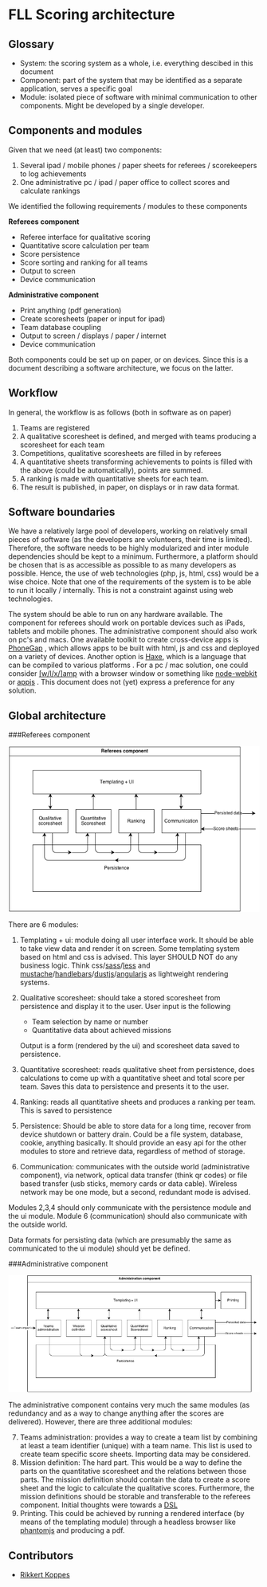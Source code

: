 FLL Scoring architecture
========================

Glossary
--------

- System: the scoring system as a whole, i.e. everything descibed in this document
- Component: part of the system that may be identified as a separate application, serves a specific goal
- Module: isolated piece of software with minimal communication to other components. Might be developed by a single developer.

Components and modules
---------------------

Given that we need (at least) two components:

1.  Several ipad / mobile phones / paper sheets for referees / scorekeepers to log achievements
2.  One administrative pc / ipad / paper office to collect scores and calculate rankings

We identified the following requirements / modules to these components

**Referees component**

- Referee interface for qualitative scoring
- Quantitative score calculation per team
- Score persistence
- Score sorting and ranking for all teams
- Output to screen
- Device communication

**Administrative component**

- Print anything (pdf generation)
- Create scoresheets (paper or input for ipad)
- Team database coupling
- Output to screen / displays / paper / internet
- Device communication

Both components could be set up on paper, or on devices. Since this is a document describing a software architecture, we focus on the latter.

Workflow
--------

In  general, the workflow is as follows (both in software as on paper)

1.  Teams are registered
2.  A qualitative scoresheet is defined, and merged with teams producing a scoresheet for each team
3.  Competitions, qualitative scoresheets are filled in by referees
4.  A quantitative sheets transforming achievements to points is filled with the above (could be automatically), points are summed.
5.  A ranking is made with quantitative sheets for each team.
6.  The result is published, in paper, on displays or in raw data format.

Software boundaries
--------------------

We have a relatively large pool of developers, working on relatively small pieces of software (as the developers are volunteers, their time is limited). Therefore, the software needs to be highly modularized and inter module dependencies should be kept to a minimum. Furthermore, a platform should be chosen that is as accessible as possible to as many developers as possible. Hence, the use of web technologies (php, js, html, css) would be a wise choice. Note that one of the requirements of the system is to be able to run it locally / internally. This is not a constraint against using web technologies.

The system should be able to run on any hardware available. The component for referees should work on portable devices such as iPads, tablets and mobile phones. The administrative component should also work on pc's and macs. One available toolkit to create cross-device apps is [PhoneGap][1] , which allows apps to be built with html, js and css and deployed on a variety of devices. Another option is [Haxe][2], which is a language that can be compiled to various platforms . For a pc / mac solution, one could consider [[w/l/x/]amp][3]  with a browser window or something like [node-webkit][4]  or [appjs][5] . This document does not (yet) express a preference for any solution.

[1]: http://phonegap.com/
[2]: http://haxe.org/
[3]: http://www.apachefriends.org/en/xampp.html
[4]: https://github.com/rogerwang/node-webkit
[5]: https://github.com/appjs/appjs

Global architecture
------------------

###Referees component

![](referees.png)

There are 6 modules:

1.  Templating + ui: module doing all user interface work. It should be able to take view data and render it on screen. Some templating system based on html and css is advised. This layer SHOULD NOT do any business logic. Think css/[sass][6]/[less][7] and [mustache][8]/[handlebars][9]/[dustjs][10]/[angularjs][11]  as lightweight rendering systems.
2.  Qualitative scoresheet: should take a stored scoresheet from persistence and display it to the user. User input is the following
    -   Team selection by name or number
    -   Quantitative data about achieved missions

    Output is a form (rendered by the ui) and scoresheet data saved to persistence.
3.  Quantitative scoresheet: reads qualitative sheet from persistence, does calculations to come up with a quantitative sheet and total score per team. Saves this data to persistence and presents it to the user.
4.  Ranking: reads all quantitative sheets and produces a ranking per team. This is saved to persistence
5.  Persistence: Should be able to store data for a long time, recover from device shutdown or battery drain. Could be a file system, database, cookie, anything basically. It should provide an easy api for the other modules to store and retrieve data, regardless of method of storage.
6.  Communication: communicates with the outside world (administrative component), via network, optical data transfer (think qr codes) or file based transfer (usb sticks, memory cards or data cable). Wireless network may be one mode, but a second, redundant mode is advised.

Modules 2,3,4 should only communicate with the persistence module and the ui module. Module 6 (communication) should also communicate with the outside world.

Data formats for persisting data (which are presumably the same as communicated to the ui module) should yet be defined.

[6]: http://sass-lang.com/
[7]: http://lesscss.org/
[8]: http://mustache.github.io/
[9]: http://handlebarsjs.com/
[10]: http://akdubya.github.io/dustjs/
[11]: http://angularjs.org/

###Administrative component

![](administration.png)

The administrative component contains very much the same modules (as redundancy and as a way to change anything after the scores are delivered). However, there are three additional modules:

7.  Teams administration: provides a way to create a team list by combining at least a team identifier (unique) with a team name. This list is used to create team specific score sheets. Importing data may be considered.
8.  Mission definition: The hard part. This would be a way to define the parts on the quantitative scoresheet and the relations between those parts. The mission definition should contain the data to create a score sheet and the logic to calculate the qualitative scores. Furthermore, the mission definitions should be storable and transferable to the referees component. Initial thoughts were towards a [DSL][12]
9.  Printing. This could be achieved by running a rendered interface (by means of the templating module) through a headless browser like [phantomjs][13] and producing a pdf.


[12]: http://en.wikipedia.org/wiki/Domain-specific_language
[13]: http://phantomjs.org/

Contributors
------------

- [Rikkert Koppes](mailto:rikkert@rikkertkoppes.com)